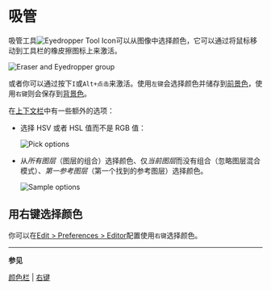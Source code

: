# 吸管

吸管工具![Eyedropper Tool Icon](tools/eyedropper-tool.png)可以从图像中选择颜色，它可以通过将鼠标移动到工具栏的橡皮擦图标上来激活。

![Eraser and Eyedropper group](eyedropper/eyedropper-group.png)

或者你可以通过按下`I`或`Alt+点击`来激活。使用`左键`会选择颜色并储存到[前景色](color-bar.md#foreground-color)，使用`右键`则会保存到[背景色](color-bar.md#background-color)。

在[上下文栏](context-bar.md)中有一些额外的选项：

- 选择 HSV 或者 HSL 值而不是 RGB 值：

  ![Pick options](eyedropper/pick-options.png)

- 从*所有图层*（图层的组合）选择颜色、仅*当前图层*而没有组合（忽略图层混合模式）、_第一参考图层_（第一个找到的参考图层）选择颜色。

  ![Sample options](eyedropper/sample-options.png)

## 用右键选择颜色

你可以在[Edit > Preferences > Editor](right-click.md)配置使用`右键`选择颜色。

---

**参见**

[颜色栏](color-bar.md) | [右键](right-click.md)
